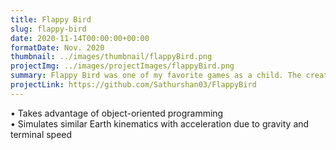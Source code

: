 ```yaml
---
title: Flappy Bird
slug: flappy-bird
date: 2020-11-14T00:00:00+00:00
formatDate: Nov. 2020
thumbnail: ../images/thumbnail/flappyBird.png
projectImg: ../images/projectImages/flappyBird.png
summary: Flappy Bird was one of my favorite games as a child. The creator of the game removed the app from the App store in 2014. To satisfy my nostalgia, I recreated Flappy Bird using Java. 
projectLink: https://github.com/Sathurshan03/FlappyBird
---
```


• Takes advantage of object-oriented programming <br />
• Simulates similar Earth kinematics with acceleration due to gravity and terminal speed <br />